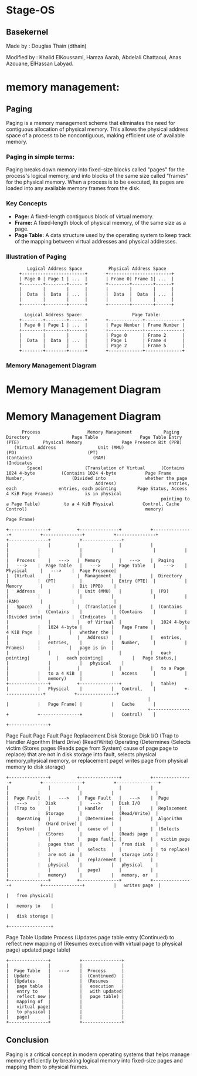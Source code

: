 # Stage-OS

## Basekernel
Made by : Douglas Thain (dthain)

Modified by : Khalid ElKoussami, Hamza Aarab, Abdelali Chattaoui, Anas Azouane, ElHassan Labyad.


# memory management:
## Paging
Paging is a memory management scheme that eliminates the need for contiguous allocation of physical memory. This allows the physical address space of a process to be noncontiguous, making efficient use of available memory.
### Paging in simple terms:
Paging breaks down memory into fixed-size blocks called "pages" for the process's logical memory, and into blocks of the same size called "frames" for the physical memory. When a process is to be executed, its pages are loaded into any available memory frames from the disk.
### Key Concepts
- **Page:** A fixed-length contiguous block of virtual memory.
- **Frame:** A fixed-length block of physical memory, of the same size as a page.
- **Page Table:** A data structure used by the operating system to keep track of the mapping between virtual addresses and physical addresses.
### Illustration of Paging
            Logical Address Space          Physical Address Space
         +------------------------+       +------------------------+
         | Page 0 | Page 1 | ...  |       | Frame 0| Frame 1| ...  |
         +--------+--------+----- +       +--------+--------+------+
         |        |        |      |       |        |        |      |
         |  Data  |  Data  | ...  |       |  Data  |  Data  | ...  |
         |        |        |      |       |        |        |      |
         +--------+--------+------+       +--------+--------+------+

           Logical Address Space:                   Page Table:
         +--------+--------+------+       +-------------+--------------+
         | Page 0 | Page 1 | ...  |       | Page Number | Frame Number |
         +--------+--------+------+       +-------------+--------------+
         |        |        |      |       | Page 0      | Frame 2      |
         |  Data  |  Data  | ...  |       | Page 1      | Frame 4      |
         |        |        |      |       | Page 2      | Frame 5      |
         +--------+--------+------+       +-------------+--------------+


### Memory Management Diagram

# Memory Management Diagram

# Memory Management Diagram

          Process                  Memory Management            Paging Directory                Page Table                Page Table Entry (PTE)         Physical Memory               Page Presence Bit (PPB)
       (Virtual Address                Unit (MMU)                       (PD)                           (PT)                           (Contains)                       (RAM)                        (Indicates
            Space)                (Translation of Virtual      (Contains 1024 4-byte          (Contains 1024 4-byte           Page Frame Number,                  (Divided into               whether the page
                                      Address)                    entries, each                entries, each pointing        Page Status, Access                 4 KiB Page Frames)            is in physical
                                                               pointing to a Page Table)         to a 4 KiB Physical           Control, Cache Control)                                             memory)
                                                                                                     Page Frame)

    +---------------+          +---------------+           +---------------+           +---------------+           +---------------+           +---------------+           +---------------+
    |               |          |               |           |               |           |               |           |               |           |               |           |               |
    |   Process     |   --->   |  Memory       |   --->    |  Paging       |   --->    |  Page Table   |   --->    |  Page Table   |   --->    |  Physical     |   --->    |  Page Presence|
    |  (Virtual     |          |  Management   |           |  Directory    |           |  (PT)         |           |  Entry (PTE)  |           |  Memory       |           |  Bit (PPB)    |
    |   Address     |          |  Unit (MMU)   |           |  (PD)         |           |               |           |               |           |  (RAM)        |           |               |
    |   Space)      |          |  (Translation |           |  (Contains    |           |  (Contains    |           |  (Contains    |           |  (Divided into|           |  (Indicates   |
    |               |          |   of Virtual  |           |   1024 4-byte |           |   1024 4-byte |           |   Page Frame  |           |   4 KiB Page  |           |   whether the |
    |               |          |   Address)    |           |   entries,    |           |   entries,    |           |   Number,     |           |   Frames)     |           |   page is in  |
    |               |          |               |           |   each pointing|          |   each pointing|           |   Page Status,|           |               |           |   physical    |
    |               |          |               |           |   to a Page   |           |   to a 4 KiB  |           |   Access      |           |               |           |   memory)     |
    +---------------+          +---------------+           |   table)      |           |   Physical    |           |   Control,    |           +---------------+           +---------------+
                                                          |               |           |   Page Frame) |           |   Cache       |
                                                          +---------------+           +---------------+           |   Control)    |
                                                                                                                +---------------+

 Page Fault                     Page Fault                  Page Replacement             Disk Storage                 Disk I/O
 (Trap to                       Handler                     Algorithm                    (Hard Drive)                (Read/Write)
  Operating                     (Determines                 (Selects victim              (Stores pages               (Reads page from
  System)                       cause of page                page to replace)            that are not in             disk storage into
                                                             fault, selects                                          physical memory,physical memory, or
                                                             replacement page)                                        writes page from
                                                                                                                      physical memory to
                                                                                                                      disk storage)
 
    +---------------+          +---------------+           +---------------+           +---------------+           +----------------+           
    |               |          |               |           |               |           |               |           |                |         
    |  Page Fault   |   --->   |  Page Fault   |   --->    |  Page         |   --->    |  Disk         |   --->    |  Disk I/O      |       
    |  (Trap to     |          |  Handler      |           |  Replacement  |           |  Storage      |           |  (Read/Write)  |       
    |   Operating   |          |  (Determines  |           |  Algorithm    |           |  (Hard Drive) |           |                |       
    |   System)     |          |   cause of    |           |  (Selects     |           |  (Stores      |           |  (Reads page   |        
    |               |          |   page fault, |           |   victim page |           |   pages that  |           |   from disk    |         
    |               |          |   selects     |           |   to replace) |           |   are not in  |           |   storage into |          
    |               |          |   replacement |           |               |           |   physical    |           |   physical     |        
    |               |          |   page)       |           |               |           |   memory)     |           |   memory, or   |       
    +---------------+          +---------------+           +---------------+           +---------------+           |   writes page  |         
                                                                                                                   |   from physical|
                                                                                                                   |   memory to    |
                                                                                                                   |   disk storage |
                                                                                                                   +----------------+

Page Table Update               Process
(Updates page table entry       (Continued)
to reflect new mapping of       (Resumes execution with
virtual page to physical page)  updated page table)

    +---------------+           +---------------+
    |               |           |               |
    |  Page Table   |   --->    |  Process      |
    |  Update       |           |  (Continued)  |
    |  (Updates     |           |  (Resumes     |
    |   page table  |           |   execution   |
    |   entry to    |           |   with updated|
    |   reflect new |           |   page table) |
    |   mapping of  |           |               |
    |   virtual page|           |               |
    |   to physical |           |               |
    |   page)       |           |               |
    +---------------+           +---------------+
## Conclusion
Paging is a critical concept in modern operating systems that helps manage memory efficiently by breaking logical memory into fixed-size pages and mapping them to physical frames.
